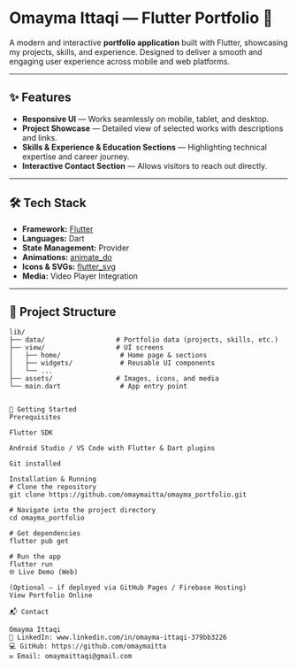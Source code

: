 # Omayma Ittaqi — Flutter Portfolio 🚀

A modern and interactive **portfolio application** built with Flutter, showcasing my projects, skills, and experience. Designed to deliver a smooth and engaging user experience across mobile and web platforms.

---

## ✨ Features

- **Responsive UI** — Works seamlessly on mobile, tablet, and desktop.
- **Project Showcase** — Detailed view of selected works with descriptions and links.
- **Skills & Experience & Education Sections** — Highlighting technical expertise and career journey.
- **Interactive Contact Section** — Allows visitors to reach out directly.

---

## 🛠 Tech Stack

- **Framework:** [Flutter](https://flutter.dev/)
- **Languages:** Dart
- **State Management:** Provider 
- **Animations:** [animate_do](https://pub.dev/packages/animate_do)
- **Icons & SVGs:** [flutter_svg](https://pub.dev/packages/flutter_svg)
- **Media:** Video Player Integration

---

## 📂 Project Structure

```plaintext
lib/
├── data/                  # Portfolio data (projects, skills, etc.)
├── view/                  # UI screens
│   ├── home/               # Home page & sections
│   ├── widgets/            # Reusable UI components
│   └── ...
├── assets/                # Images, icons, and media
└── main.dart               # App entry point


🚀 Getting Started
Prerequisites

Flutter SDK

Android Studio / VS Code with Flutter & Dart plugins

Git installed

Installation & Running
# Clone the repository
git clone https://github.com/omaymaitta/omayma_portfolio.git

# Navigate into the project directory
cd omayma_portfolio

# Get dependencies
flutter pub get

# Run the app
flutter run
🌐 Live Demo (Web)

(Optional — if deployed via GitHub Pages / Firebase Hosting)
View Portfolio Online

📬 Contact

Omayma Ittaqi
💼 LinkedIn: www.linkedin.com/in/omayma-ittaqi-379bb3226
💻 GitHub: https://github.com/omaymaitta
✉️ Email: omaymaittaqi@gmail.com
